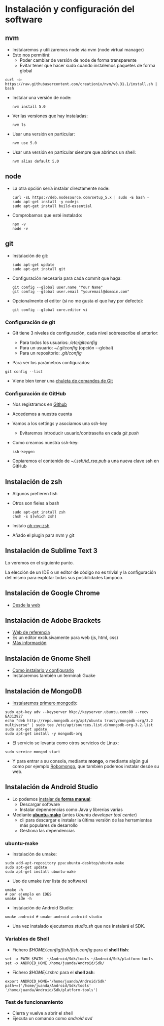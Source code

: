 # Instalación y configuración del software



## nvm
- Instalaremos y utilizaremos node vía nvm (node virtual manager)
- Esto nos permitirá:
  - Poder cambiar de versión de node de forma transparente
  - Evitar tener que hacer sudo cuando instalemos paquetes de forma global
 
 ```
 curl -o- https://raw.githubusercontent.com/creationix/nvm/v0.31.1/install.sh | bash
 ```


- Instalar una versión de node:

  ```
  nvm install 5.0
  ```
- Ver las versiones que hay instaladas:

  ```
  nvm ls
  ```

- Usar una versión en particular:
  ```
  nvm use 5.0
  ```

- Usar una versión en particular siempre que abrimos un shell:

  ```
  nvm alias default 5.0
  ```


## node
- La otra opción sería instalar directamente node:

  ```
  curl -sL https://deb.nodesource.com/setup_5.x | sudo -E bash -
  sudo apt-get install -y nodejs
  sudo apt-get install build-essential
  ```

- Comprobamos que esté instalado:

  ```
  npm -v
  node -v
  ```


## git

- Instalación de git:

  ```
  sudo apt-get update
  sudo apt-get install git
  ```

- Configuración necesaria para cada commit que haga:

  ```
  git config --global user.name "Your Name"
  git config --global user.email "youremail@domain.com"
  ```

- Opcionalmente el editor (si no me gusta el que hay por defecto):

  ```
  git config --global core.editor vi
  ```


### Configuración de git

- Git tiene 3 niveles de configuración, cada nivel sobreescribe el anterior:
    - Para todos los usuarios: */etc/gitconfig*
    - Para un usuario: *~/.gitconfig*  (opción --global)
    - Para un repositorio: *.git/config* 

- Para ver los parámetros configurados:

```
git config --list
```
- Viene bien tener una [chuleta de comandos de Git](https://services.github.com/kit/downloads/github-git-cheat-sheet.pdf)


### Configuración de GitHub
- Nos registramos en [Github](https://github.com/) 
- Accedemos a nuestra cuenta
- Vamos a los settings y asociamos una ssh-key
    - Evitaremos introducir usuario/contraseña en cada *git push*
    
- Como creamos nuestra ssh-key:

  ```
  ssh-keygen
  ```
- Copiaremos el contenido de *~/.ssh/id_rsa.pub* a una nueva clave ssh en GitHub


## Instalación de zsh

- Algunos prefieren fish
- Otros son fieles a bash

  ```
  sudo apt-get install zsh
  chsh -s $(which zsh)
  ```
  
- Instalo [oh-my-zsh](http://ohmyz.sh/)
- Añado el plugin para nvm y git


## Instalación de Sublime Text 3
Lo veremos en el siguiente punto. 

La elección de un IDE o un editor de código no es trivial y la configuración del mismo para explotar todas sus posibilidades tampoco.


## Instalación de Google Chrome
- [Desde la web](https://www.google.com/chrome/browser/desktop/index.html)


## Instalación de Adobe Brackets
- [Web de referencia](http://brackets.io/)
- Es un editor exclusivamente para web (js, html, css)
- [Más información](http://www.formandome.es/linux/instalacion-y-configuracion-de-brackets-en-ubuntu-14-04/)


## Instalación de Gnome Shell
- [Como instalarlo y configurarlo](http://www.formandome.es/linux/configuracion-inicial-de-ubuntu-14-04/)
- Instalaremos también un terminal: Guake


## Instalación de MongoDB
- [Instalaremos primero mongodb](https://docs.mongodb.com/master/tutorial/install-mongodb-on-ubuntu/):

```
sudo apt-key adv --keyserver hkp://keyserver.ubuntu.com:80 --recv EA312927
echo "deb http://repo.mongodb.org/apt/ubuntu trusty/mongodb-org/3.2 multiverse" | sudo tee /etc/apt/sources.list.d/mongodb-org-3.2.list
sudo apt-get update
sudo apt-get install -y mongodb-org
```

- El servicio se levanta como otros servicios de Linux: 
```
sudo service mongod start
```

- Y para entrar a su consola, mediante **mongo**, o mediante algún gui como por ejemplo [Robomongo](https://robomongo.org/), que también podemos instalar desde su web.


## Instalación de Android Studio
- Lo podemos [instalar de **forma manual**](http://developer.android.com/sdk/installing/index.html):
    - Descargar software
    - Instalar dependencias como Java y librerías varias
- Mediante [**ubuntu-make**](https://wiki.ubuntu.com/ubuntu-make) (antes *Ubuntu developer tool center*)
    - cli para descargar e instalar la última versión de las herramientas más populares de desarrollo
    - Gestiona las dependencias


### ubuntu-make
- Instalación de umake:
```
sudo add-apt-repository ppa:ubuntu-desktop/ubuntu-make
sudo apt-get update
sudo apt-get install ubuntu-make
```
- Uso de umake (ver lista de software)
```
umake -h
# por ejemplo en IDES
umake ide -h
```
- Instalación de Android Studio:
```
umake android # umake android android-studio
```
- Una vez instalado ejecutamos *studio.sh* que nos instalará el SDK.


### Variables de Shell

- Fichero *$HOME/.config/fish/fish.config* para el **shell fish**:
```
set -x PATH $PATH  ~/Android/Sdk/tools ~/Android/Sdk/platform-tools
set -x ANDROID_HOME /home/juanda/Android/Sdk/
```

- Fichero *$HOME/.zshrc* para el **shell zsh**:
```
export ANDROID_HOME='/home/juanda/Android/Sdk'
path+=('/home/juanda/Android/Sdk/tools' '/home/juanda/Android/Sdk/platform-tools')
```


### Test de funcionamiento
- Cierra y vuelve a abrir el shell
- Ejecuta un comando como *android avd*